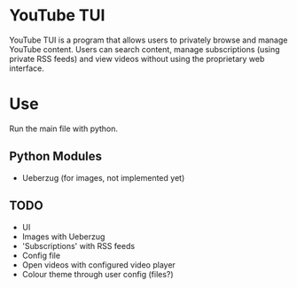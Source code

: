 # YouTube TUI
YouTube TUI is a program that allows users to privately browse and manage
YouTube content. Users can search content, manage subscriptions (using private
RSS feeds) and view videos without using the proprietary web interface.

# Use
Run the main file with python.

## Python Modules
- Ueberzug (for images, not implemented yet)

## TODO
- UI
- Images with Ueberzug
- 'Subscriptions' with RSS feeds
- Config file
- Open videos with configured video player
- Colour theme through user config (files?)
